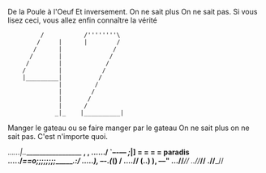 De la Poule à l'Oeuf
Et inversement. On ne sait plus
On ne sait pas.
Si vous lisez ceci, vous allez enfin connaître la vérité







             /           /''''''''\
            /     |      |        /
           /      |              /
          /       |             /
         /        |            /
        /         |           /
        |_________|          /
                  |         /
                  |        /
                  |       /
                  |      /
                 _|_    |__________|




Manger le gateau
ou se faire manger par le gateau
On ne sait plus
on ne sait pas.
C'est n'importe quoi.

..._...|..__________________ __, , 
....../ `–-___________–– ;_____|] = = = = paradis 
...../_==o;;;;;;;;_______.:/ 
.....), –-.(_(__) / 
....// (..) ), ––" 
...//___// 
..//___// 
.//___//

